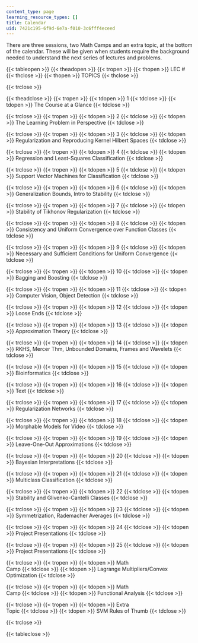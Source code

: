 ```yaml
---
content_type: page
learning_resource_types: []
title: Calendar
uid: 7421c195-6f9d-6e7a-f010-3c6fff4eceed
---
```


There are three sessions, two Math Camps and an extra topic, at the bottom of the calendar. These will be given when students require the background needed to understand the next series of lectures and problems.

{{< tableopen >}}
{{< theadopen >}}
{{< tropen >}}
{{< thopen >}}
LEC #
{{< thclose >}}
{{< thopen >}}
TOPICS
{{< thclose >}}

{{< trclose >}}

{{< theadclose >}}
{{< tropen >}}
{{< tdopen >}}
1
{{< tdclose >}}
{{< tdopen >}}
The Course at a Glance
{{< tdclose >}}

{{< trclose >}}
{{< tropen >}}
{{< tdopen >}}
2
{{< tdclose >}}
{{< tdopen >}}
The Learning Problem in Perspective
{{< tdclose >}}

{{< trclose >}}
{{< tropen >}}
{{< tdopen >}}
3
{{< tdclose >}}
{{< tdopen >}}
Regularization and Reproducing Kernel Hilbert Spaces
{{< tdclose >}}

{{< trclose >}}
{{< tropen >}}
{{< tdopen >}}
4
{{< tdclose >}}
{{< tdopen >}}
Regression and Least-Squares Classification
{{< tdclose >}}

{{< trclose >}}
{{< tropen >}}
{{< tdopen >}}
5
{{< tdclose >}}
{{< tdopen >}}
Support Vector Machines for Classification
{{< tdclose >}}

{{< trclose >}}
{{< tropen >}}
{{< tdopen >}}
6
{{< tdclose >}}
{{< tdopen >}}
Generalization Bounds, Intro to Stability
{{< tdclose >}}

{{< trclose >}}
{{< tropen >}}
{{< tdopen >}}
7
{{< tdclose >}}
{{< tdopen >}}
Stability of Tikhonov Regularization
{{< tdclose >}}

{{< trclose >}}
{{< tropen >}}
{{< tdopen >}}
8
{{< tdclose >}}
{{< tdopen >}}
Consistency and Uniform Convergence over Function Classes
{{< tdclose >}}

{{< trclose >}}
{{< tropen >}}
{{< tdopen >}}
9
{{< tdclose >}}
{{< tdopen >}}
Necessary and Sufficient Conditions for Uniform Convergence
{{< tdclose >}}

{{< trclose >}}
{{< tropen >}}
{{< tdopen >}}
10
{{< tdclose >}}
{{< tdopen >}}
Bagging and Boosting
{{< tdclose >}}

{{< trclose >}}
{{< tropen >}}
{{< tdopen >}}
11
{{< tdclose >}}
{{< tdopen >}}
Computer Vision, Object Detection
{{< tdclose >}}

{{< trclose >}}
{{< tropen >}}
{{< tdopen >}}
12
{{< tdclose >}}
{{< tdopen >}}
Loose Ends
{{< tdclose >}}

{{< trclose >}}
{{< tropen >}}
{{< tdopen >}}
13
{{< tdclose >}}
{{< tdopen >}}
Approximation Theory
{{< tdclose >}}

{{< trclose >}}
{{< tropen >}}
{{< tdopen >}}
14
{{< tdclose >}}
{{< tdopen >}}
RKHS, Mercer Thm, Unbounded Domains, Frames and Wavelets
{{< tdclose >}}

{{< trclose >}}
{{< tropen >}}
{{< tdopen >}}
15
{{< tdclose >}}
{{< tdopen >}}
Bioinformatics
{{< tdclose >}}

{{< trclose >}}
{{< tropen >}}
{{< tdopen >}}
16
{{< tdclose >}}
{{< tdopen >}}
Text
{{< tdclose >}}

{{< trclose >}}
{{< tropen >}}
{{< tdopen >}}
17
{{< tdclose >}}
{{< tdopen >}}
Regularization Networks
{{< tdclose >}}

{{< trclose >}}
{{< tropen >}}
{{< tdopen >}}
18
{{< tdclose >}}
{{< tdopen >}}
Morphable Models for Video
{{< tdclose >}}

{{< trclose >}}
{{< tropen >}}
{{< tdopen >}}
19
{{< tdclose >}}
{{< tdopen >}}
Leave-One-Out Approximations
{{< tdclose >}}

{{< trclose >}}
{{< tropen >}}
{{< tdopen >}}
20
{{< tdclose >}}
{{< tdopen >}}
Bayesian Interpretations
{{< tdclose >}}

{{< trclose >}}
{{< tropen >}}
{{< tdopen >}}
21
{{< tdclose >}}
{{< tdopen >}}
Multiclass Classification
{{< tdclose >}}

{{< trclose >}}
{{< tropen >}}
{{< tdopen >}}
22
{{< tdclose >}}
{{< tdopen >}}
Stability and Glivenko-Cantelli Classes
{{< tdclose >}}

{{< trclose >}}
{{< tropen >}}
{{< tdopen >}}
23
{{< tdclose >}}
{{< tdopen >}}
Symmetrization, Rademacher Averages
{{< tdclose >}}

{{< trclose >}}
{{< tropen >}}
{{< tdopen >}}
24
{{< tdclose >}}
{{< tdopen >}}
Project Presentations
{{< tdclose >}}

{{< trclose >}}
{{< tropen >}}
{{< tdopen >}}
25
{{< tdclose >}}
{{< tdopen >}}
Project Presentations
{{< tdclose >}}

{{< trclose >}}
{{< tropen >}}
{{< tdopen >}}
Math  
Camp
{{< tdclose >}}
{{< tdopen >}}
Lagrange Multipliers/Convex Optimization
{{< tdclose >}}

{{< trclose >}}
{{< tropen >}}
{{< tdopen >}}
Math  
Camp
{{< tdclose >}}
{{< tdopen >}}
Functional Analysis
{{< tdclose >}}

{{< trclose >}}
{{< tropen >}}
{{< tdopen >}}
Extra  
Topic
{{< tdclose >}}
{{< tdopen >}}
SVM Rules of Thumb
{{< tdclose >}}

{{< trclose >}}

{{< tableclose >}}